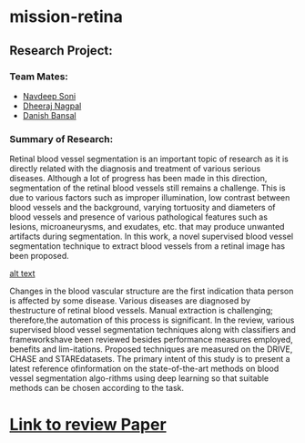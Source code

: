# mission-retina

## Research Project:
### Team Mates: 
- [Navdeep Soni](https://www.linkedin.com/in/navdeep-singh-62b55990/)
- [Dheeraj Nagpal](https://www.linkedin.com/in/dheeraj-nagpal-861a5a169/)
- [Danish Bansal](https://www.linkedin.com/in/danish--bansal/)


### Summary of Research:
Retinal blood vessel segmentation is an important topic of research as it is directly related with the diagnosis and treatment of various serious diseases. Although a lot of progress has been made in this direction, segmentation of the retinal blood vessels still remains a challenge. This is due to various factors such as improper illumination, low contrast between blood vessels and the background, varying tortuosity and diameters of blood vessels and presence of various pathological features such as lesions, microaneurysms, and exudates, etc. that may produce unwanted artifacts during segmentation. In this work, a novel supervised blood vessel segmentation technique to extract blood vessels from a retinal image has been proposed. 

[alt text](https://github.com/Dheeraj-1999/images/blob/master/research%20model%20structure.JPG?raw=true "Title")

Changes in the blood vascular structure are the first indication thata person is affected by some disease.  Various diseases are diagnosed by thestructure of retinal blood vessels.  Manual extraction is challenging; therefore,the automation of this process is significant.  In the review, various supervised blood  vessel  segmentation  techniques  along  with  classifiers  and  frameworkshave been reviewed besides performance measures employed, benefits and lim-itations.  Proposed techniques are measured on the DRIVE, CHASE and STAREdatasets.   The primary intent of this study is to present a latest reference ofinformation on the state-of-the-art methods on blood vessel segmentation algo-rithms using deep learning so that suitable methods can be chosen according to the task.


# [Link to review Paper](https://research-publication.com/wp-content/uploads/2020/vol-9-n6/AMSJ-2020-N6-62.pdf)


